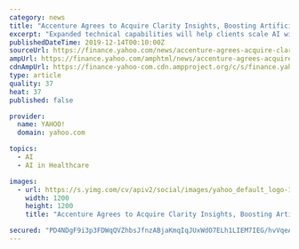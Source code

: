 ```yaml
---
category: news
title: "Accenture Agrees to Acquire Clarity Insights, Boosting Artificial Intelligence Impact for Clients in North America"
excerpt: "Expanded technical capabilities will help clients scale AI with purpose that meets increasing cross-industry demands Accenture (NYSE: ACN) has announced that it has entered into an agreement to acquire Clarity Insights, a U.S.-based data consultancy with deep data science, artificial intelligence (AI) and machine learning (ML) expertise."
publishedDateTime: 2019-12-14T00:10:00Z
sourceUrl: https://finance.yahoo.com/news/accenture-agrees-acquire-clarity-insights-181500935.html
ampUrl: https://finance.yahoo.com/amphtml/news/accenture-agrees-acquire-clarity-insights-181500935.html
cdnAmpUrl: https://finance-yahoo-com.cdn.ampproject.org/c/s/finance.yahoo.com/amphtml/news/accenture-agrees-acquire-clarity-insights-181500935.html
type: article
quality: 37
heat: 37
published: false

provider:
  name: YAHOO!
  domain: yahoo.com

topics:
  - AI
  - AI in Healthcare

images:
  - url: https://s.yimg.com/cv/apiv2/social/images/yahoo_default_logo-1200x1200.png
    width: 1200
    height: 1200
    title: "Accenture Agrees to Acquire Clarity Insights, Boosting Artificial Intelligence Impact for Clients in North America"

secured: "PD4NDgF9i3p3FDWqQVZhbsJfnzABjaKmqIqJUxWdO7ELh1LIEM7IEG/hvVqeA9mGkJ+Em7eyNCl96E5uIeq7NEl1PDXRhmHdC3dhKCzWVtHzF2MxUprNoDw8A+/Ge4jS4h6icCl74Uc6fX5Jpvl1nELtLpQ6Glwja7WzC5gnbIZYKcXWxNpBcde5CkNFgZkwcoS9bOA6qVP4u4JW8KKHOGIld6IROj3D96eyXZ2effGUd2I7Wgt019YXmcXOww6xBATpCG2GdIi73QzesEfSWg==;3qj/QSU7yaL1sLxjjv7cqQ=="
---
```


